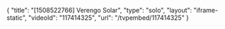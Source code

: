 {
    "title": "[1508522766] Verengo Solar",
    "type": "solo",
    "layout": "iframe-static",
    "videoId": "117414325",
    "url": "\/tvpembed\/117414325"
}